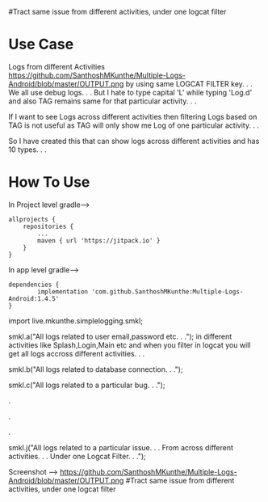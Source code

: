#Tract same issue from different activities, under one logcat filter

# Use Case

Logs from different Activities https://github.com/SanthoshMKunthe/Multiple-Logs-Android/blob/master/OUTPUT.png by using same LOGCAT FILTER key. . .
We all use debug logs. . . But I hate to type capital 'L' while typing 'Log.d' and also TAG remains same for that particular activity. . .

If I want to see Logs across different activities then filtering Logs based on TAG is not useful as TAG will only show me Log of one particular activity. . .

So I have created this that can show logs across different activities and has 10 types. . .

# How To Use

In Project level gradle-->

	allprojects {
		repositories {
			...
			maven { url 'https://jitpack.io' }
		}
	}
  
  In app level gradle-->
  
    dependencies {
            implementation 'com.github.SanthoshMKunthe:Multiple-Logs-Android:1.4.5'
    }

import live.mkunthe.simplelogging.smkl;

smkl.a("All logs related to user email,password etc. . ."); in different activities like Splash,Login,Main etc and when you filter in logcat you will get all logs accross different activities. . .

smkl.b("All logs related to database connection. . .");

smkl.c("All logs related to a particular bug. . .");

.

.

.

smkl.j("All logs related to a particular issue. . . From across different activities. . . Under one Logcat Filter. . .");

Screenshot --> https://github.com/SanthoshMKunthe/Multiple-Logs-Android/blob/master/OUTPUT.png
#Tract same issue from different activities, under one logcat filter
